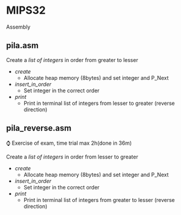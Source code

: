 # MIPS32
Assembly

## pila.asm
Create a *list of integers* in order from greater to lesser
* *create*
  * Allocate heap memory (8bytes) and set integer and P_Next
* *insert_in_order*
  * Set integer in the correct order
* *print*
  * Print in terminal list of integers from lesser to greater (reverse direction)
  
  
  
## pila_reverse.asm
:watch: Exercise of exam, time trial max 2h(done in 36m)

Create a *list of integers* in order from lesser to greater
* *create*
  * Allocate heap memory (8bytes) and set integer and P_Next
* *insert_in_order*
  * Set integer in the correct order
* *print*
  * Print in terminal list of integers from greater to lesser (reverse direction)

